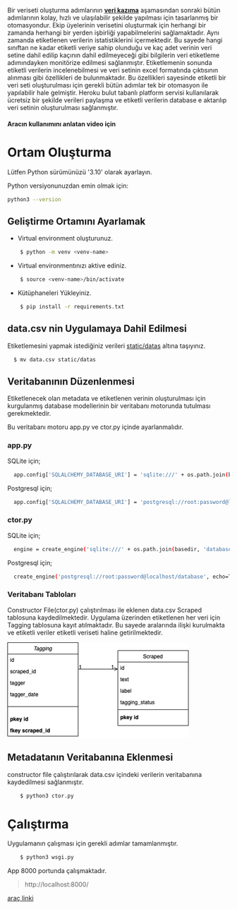 Bir veriseti oluşturma adımlarının **[veri kazıma](https://github.com/Teknofest-Nane-Limon/twitter-scraper)** aşamasından sonraki bütün adımlarının kolay, hızlı ve ulaşılabilir şekilde yapılması için tasarlanmış bir otomasyondur.
Ekip üyelerinin verisetini oluşturmak için herhangi bir zamanda herhangi bir yerden işbirliği yapabilmelerini sağlamaktadır. 
Aynı zamanda etiketlenen verilerin istatistiklerini içermektedir. 
Bu sayede hangi sınıftan ne kadar etiketli veriye sahip olunduğu ve kaç adet verinin veri setine dahil edilip kaçının dahil edilmeyeceği gibi bilgilerin 
veri etiketleme adımındayken monitörize edilmesi sağlanmıştır. 
Etiketlemenin sonunda etiketli verilerin incelenebilmesi ve veri setinin excel formatında çıktısının alınması gibi özellikleri de bulunmaktadır. 
Bu özellikleri sayesinde etiketli bir veri seti oluşturulması için gerekli bütün adımlar tek bir otomasyon ile yapılabilir hale gelmiştir.
Heroku bulut tabanlı platform servisi kullanılarak ücretsiz bir şekilde verileri paylaşma ve etiketli verilerin database e aktarılıp veri setinin oluşturulması sağlanmıştır.


#### Aracın kullanımını anlatan video için <youtube-link>

# Ortam Oluşturma

Lütfen Python sürümünüzü '3.10' olarak ayarlayın.

Python versiyonunuzdan emin olmak için:

```bash
python3 --version
```

## Geliştirme Ortamını Ayarlamak
- Virtual environment oluşturunuz.
```bash
    $ python -m venv <venv-name>
```
- Virtual environmentınızı aktive ediniz.
```bash
    $ source <venv-name>/bin/activate
```
- Kütüphaneleri Yükleyiniz.
```bash
    $ pip install -r requirements.txt
```
## data.csv nin Uygulamaya Dahil Edilmesi
  
  Etiketlemesini yapmak istediğiniz verileri [static/datas](https://github.com/Teknofest-Nane-Limon/easy-data-labeling-engine/tree/main/static/datas) altına taşıyınız. 
  ```bash
    $ mv data.csv static/datas
  ```
## Veritabanının Düzenlenmesi
  Etiketlenecek olan metadata ve etiketlenen verinin oluşturulması için kurgulanmış database modellerinin bir veritabanı motorunda tutulması gerekmektedir.
  
  Bu veritabanı motoru app.py ve ctor.py içinde ayarlanmalıdır.
  ### app.py
  SQLite için;
  ```bash
    app.config['SQLALCHEMY_DATABASE_URI'] = 'sqlite:///' + os.path.join(basedir, 'database.db')
  ```
  
  Postgresql için;  
  ```bash
    app.config['SQLALCHEMY_DATABASE_URI'] = 'postgresql://root:password@localhost/database'
  ```

  ### ctor.py
  SQLite için;
  ```bash
    engine = create_engine('sqlite:///' + os.path.join(basedir, 'database.db'), echo=True)
  ```
  
  Postgresql için;  
  ```bash
    create_engine('postgresql://root:password@localhost/database', echo=True)
  ```

  ### Veritabanı Tabloları
  
  Constructor File(ctor.py) çalıştırılması ile eklenen data.csv Scraped tablosuna kaydedilmektedir. 
  Uygulama üzerinden etiketlenen her veri için Tagging tablosuna kayıt atılmaktadır. 
  Bu sayede aralarında ilişki kurulmakta ve etiketli veriler etiketli veriseti haline getirilmektedir.
  
  ![plot](./static/img/table_models.png)
  
## Metadatanın Veritabanına Eklenmesi
constructor file çalıştırılarak data.csv içindeki verilerin veritabanına kaydedilmesi sağlanmıştır.
```bash
    $ python3 ctor.py
```

# Çalıştırma

Uygulamanın çalışması için gerekli adımlar tamamlanmıştır.

```bash
    $ python3 wsgi.py
```

App 8000 portunda çalışmaktadır.
> http://localhost:8000/ 



[araç linki](https://easy-data-labeling-engine.herokuapp.com/)
